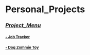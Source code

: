 # Personal_Projects

### <ins>***Project_Menu***</ins>
#### <sup></sup><sub>[- Job Tracker](https://github.com/TweetTran/Job-Application-Tracker)<sub>
#### <sup></sup><sub>[- Dog Zommie Toy](https://github.com/TweetTran/Doy-Toy)<sub>
